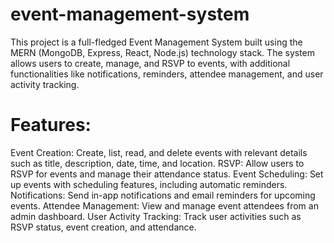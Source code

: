 # event-management-system

This project is a full-fledged Event Management System built using the MERN (MongoDB, Express, React, Node.js) technology stack. The system allows users to create, manage, and RSVP to events, with additional functionalities like notifications, reminders, attendee management, and user activity tracking.

# Features:
Event Creation: Create, list, read, and delete events with relevant details such as title, description, date, time, and location.
RSVP: Allow users to RSVP for events and manage their attendance status.
Event Scheduling: Set up events with scheduling features, including automatic reminders.
Notifications: Send in-app notifications and email reminders for upcoming events.
Attendee Management: View and manage event attendees from an admin dashboard.
User Activity Tracking: Track user activities such as RSVP status, event creation, and attendance.
